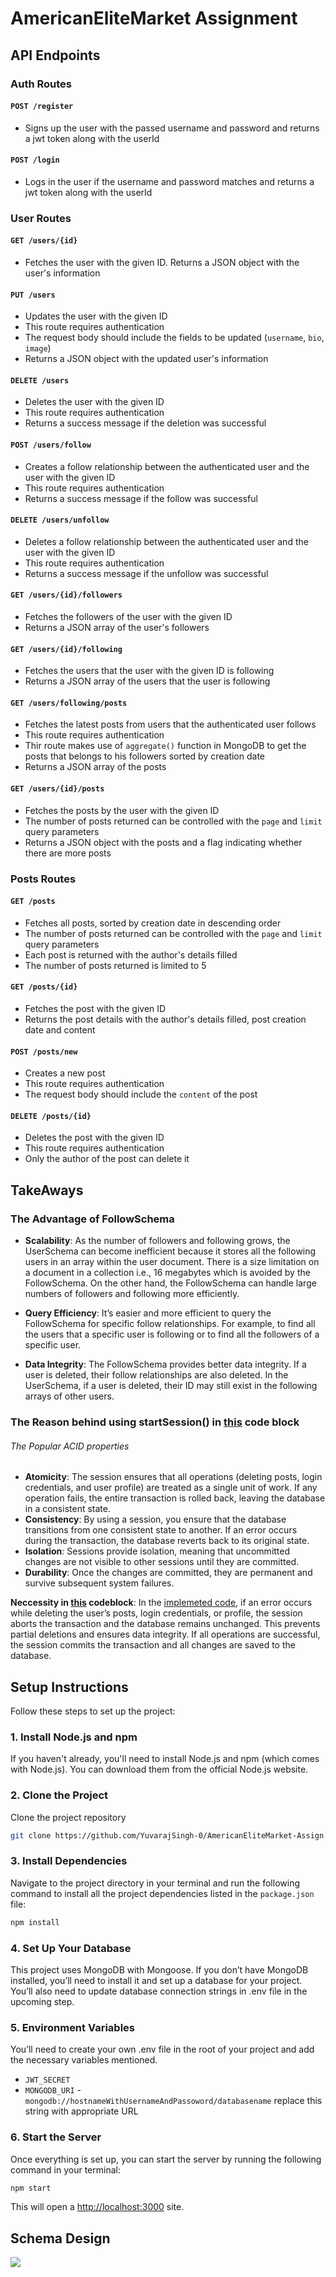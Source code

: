 # AmericanEliteMarket Assignment

## API Endpoints

### Auth Routes

#### `POST /register`

- Signs up the user with the passed username and password and returns a jwt token along with the userId

#### `POST /login`

- Logs in the user if the username and password matches and returns a jwt token along with the userId

### User Routes

#### `GET /users/{id}`

- Fetches the user with the given ID. Returns a JSON object with the user's information 

#### `PUT /users`

- Updates the user with the given ID 
- This route requires authentication 
- The request body should include the fields to be updated (`username`, `bio`, `image`) 
- Returns a JSON object with the updated user's information

#### `DELETE /users`

- Deletes the user with the given ID 
- This route requires authentication 
- Returns a success message if the deletion was successful

#### `POST /users/follow`

- Creates a follow relationship between the authenticated user and the user with the given ID 
- This route requires authentication 
- Returns a success message if the follow was successful

#### `DELETE /users/unfollow`

- Deletes a follow relationship between the authenticated user and the user with the given ID 
- This route requires authentication
- Returns a success message if the unfollow was successful

#### `GET /users/{id}/followers`

- Fetches the followers of the user with the given ID 
- Returns a JSON array of the user's followers

#### `GET /users/{id}/following`

- Fetches the users that the user with the given ID is following 
- Returns a JSON array of the users that the user is following

#### `GET /users/following/posts`
- Fetches the latest posts from users that the authenticated user follows 
- This route requires authentication 
- Thir route makes use of `aggregate()` function in MongoDB to get the posts that belongs to his followers sorted by creation date
- Returns a JSON array of the posts

#### `GET /users/{id}/posts`
- Fetches the posts by the user with the given ID 
- The number of posts returned can be controlled with the `page` and `limit` query parameters 
- Returns a JSON object with the posts and a flag indicating whether there are more posts

### Posts Routes

#### `GET /posts`

- Fetches all posts, sorted by creation date in descending order
- The number of posts returned can be controlled with the `page` and `limit` query parameters
- Each post is returned with the author's details filled 
- The number of posts returned is limited to 5

#### `GET /posts/{id}`

- Fetches the post with the given ID
- Returns the post details with the author's details filled, post creation date and content

#### `POST /posts/new`

- Creates a new post 
- This route requires authentication 
- The request body should include the `content` of the post

#### `DELETE /posts/{id}`

- Deletes the post with the given ID
- This route requires authentication 
- Only the author of the post can delete it


## TakeAways

### The Advantage of FollowSchema

- **Scalability**: As the number of followers and following grows, the UserSchema can become inefficient because it stores all the following users in an array within the user document. There is a size limitation on a document in a collection i.e., 16 megabytes which is avoided by the FollowSchema. On the other hand, the FollowSchema can handle large numbers of followers and following more efficiently.

- **Query Efficiency**: It’s easier and more efficient to query the FollowSchema for specific follow relationships. For example, to find all the users that a specific user is following or to find all the followers of a specific user.

- **Data Integrity**: The FollowSchema provides better data integrity. If a user is deleted, their follow relationships are also deleted. In the UserSchema, if a user is deleted, their ID may still exist in the following arrays of other users.

### The Reason behind using startSession() in [this](https://github.com/YuvarajSingh-0/AmericanEliteMarket-Assign/blob/9afb57da22b03f1d2e4bf2ff08fdf23362b31a53/src/routes/users.js#L30-L59) code block

###### The Popular ACID properties

- **Atomicity**: The session ensures that all operations (deleting posts, login credentials, and user profile) are treated as a single unit of work. If any operation fails, the entire transaction is rolled back, leaving the database in a consistent state.
- **Consistency**: By using a session, you ensure that the database transitions from one consistent state to another. If an error occurs during the transaction, the database reverts back to its original state.
- **Isolation**: Sessions provide isolation, meaning that uncommitted changes are not visible to other sessions until they are committed.
- **Durability**: Once the changes are committed, they are permanent and survive subsequent system failures.

**Neccessity in [this](https://github.com/YuvarajSingh-0/AmericanEliteMarket-Assign/blob/9afb57da22b03f1d2e4bf2ff08fdf23362b31a53/src/routes/users.js#L30-L59) codeblock**: In the [implemeted code](https://github.com/YuvarajSingh-0/AmericanEliteMarket-Assign/blob/9afb57da22b03f1d2e4bf2ff08fdf23362b31a53/src/routes/users.js#L30-L59), if an error occurs while deleting the user’s posts, login credentials, or profile, the session aborts the transaction and the database remains unchanged. This prevents partial deletions and ensures data integrity. If all operations are successful, the session commits the transaction and all changes are saved to the database.

## Setup Instructions

Follow these steps to set up the project:

### 1. Install Node.js and npm

If you haven't already, you'll need to install Node.js and npm (which comes with Node.js). You can download them from the official Node.js website.

### 2. Clone the Project

Clone the project repository
```bash
git clone https://github.com/YuvarajSingh-0/AmericanEliteMarket-Assign.git
```

### 3. Install Dependencies

Navigate to the project directory in your terminal and run the following command to install all the project dependencies listed in the `package.json` file:

```bash
npm install
```
### 4. Set Up Your Database
This project uses MongoDB with Mongoose. If you don’t have MongoDB installed, you’ll need to install it and set up a database for your project. You’ll also need to update database connection strings in .env file in the upcoming step.

### 5. Environment Variables
You’ll need to create your own .env file in the root of your project and add the necessary variables mentioned.
- `JWT_SECRET`
- `MONGODB_URI` - `mongodb://hostnameWithUsernameAndPassoword/databasename`
    replace this string with appropriate URL

### 6. Start the Server
Once everything is set up, you can start the server by running the following command in your terminal:
```bash
npm start
```

This will open a [http://localhost:3000](http:localhost:3000) site.

## Schema Design

![](https://github.com/YuvarajSingh-0/AmericanEliteMarket-Assign/blob/master/src/assets/ER-model.svg)

